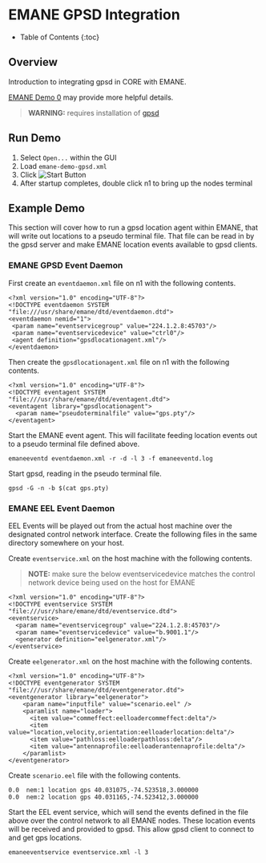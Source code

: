 # EMANE GPSD Integration
* Table of Contents
{:toc}

## Overview
Introduction to integrating gpsd in CORE with EMANE.

[EMANE Demo 0](https://github.com/adjacentlink/emane-tutorial/wiki/Demonstration-0)
may provide more helpful details.

> **WARNING:** requires installation of [gpsd](https://gpsd.gitlab.io/gpsd/index.html)

## Run Demo
1. Select `Open...` within the GUI
1. Load `emane-demo-gpsd.xml`
1. Click ![Start Button](../static/gui/start.gif)
1. After startup completes, double click n1 to bring up the nodes terminal

## Example Demo
This section will cover how to run a gpsd location agent within EMANE, that will
write out locations to a pseudo terminal file. That file can be read in by the
gpsd server and make EMANE location events available to gpsd clients.

### EMANE GPSD Event Daemon
First create an `eventdaemon.xml` file on n1 with the following contents.
```shell
<?xml version="1.0" encoding="UTF-8"?>
<!DOCTYPE eventdaemon SYSTEM "file:///usr/share/emane/dtd/eventdaemon.dtd">
<eventdaemon nemid="1">
 <param name="eventservicegroup" value="224.1.2.8:45703"/>
 <param name="eventservicedevice" value="ctrl0"/>
 <agent definition="gpsdlocationagent.xml"/>
</eventdaemon>
```

Then create the `gpsdlocationagent.xml` file on n1 with the following contents.
```shell
<?xml version="1.0" encoding="UTF-8"?>
<!DOCTYPE eventagent SYSTEM "file:///usr/share/emane/dtd/eventagent.dtd">
<eventagent library="gpsdlocationagent">
  <param name="pseudoterminalfile" value="gps.pty"/>
</eventagent>
```

Start the EMANE event agent. This will facilitate feeding location events
out to a pseudo terminal file defined above.
```shell
emaneeventd eventdaemon.xml -r -d -l 3 -f emaneeventd.log
```

Start gpsd, reading in the pseudo terminal file.
```shell
gpsd -G -n -b $(cat gps.pty)
```

### EMANE EEL Event Daemon

EEL Events will be played out from the actual host machine over the designated
control network interface. Create the following files in the same directory
somewhere on your host.

Create `eventservice.xml` on the host machine with the following contents.

> **NOTE:** make sure the below eventservicedevice matches the control network
> device being used on the host for EMANE

```shell
<?xml version="1.0" encoding="UTF-8"?>
<!DOCTYPE eventservice SYSTEM "file:///usr/share/emane/dtd/eventservice.dtd">
<eventservice>
  <param name="eventservicegroup" value="224.1.2.8:45703"/>
  <param name="eventservicedevice" value="b.9001.1"/>
  <generator definition="eelgenerator.xml"/>
</eventservice>
```

Create `eelgenerator.xml` on the host machine with the following contents.
```shell
<?xml version="1.0" encoding="UTF-8"?>
<!DOCTYPE eventgenerator SYSTEM "file:///usr/share/emane/dtd/eventgenerator.dtd">
<eventgenerator library="eelgenerator">
    <param name="inputfile" value="scenario.eel" />
    <paramlist name="loader">
      <item value="commeffect:eelloadercommeffect:delta"/>
      <item value="location,velocity,orientation:eelloaderlocation:delta"/>
      <item value="pathloss:eelloaderpathloss:delta"/>
      <item value="antennaprofile:eelloaderantennaprofile:delta"/>
    </paramlist>
</eventgenerator>
```

Create `scenario.eel` file with the following contents.
```shell
0.0  nem:1 location gps 40.031075,-74.523518,3.000000
0.0  nem:2 location gps 40.031165,-74.523412,3.000000
```

Start the EEL event service, which will send the events defined in the file above
over the control network to all EMANE nodes. These location events will be received
and provided to gpsd. This allow gpsd client to connect to and get gps locations.
```shell
emaneeventservice eventservice.xml -l 3
```

